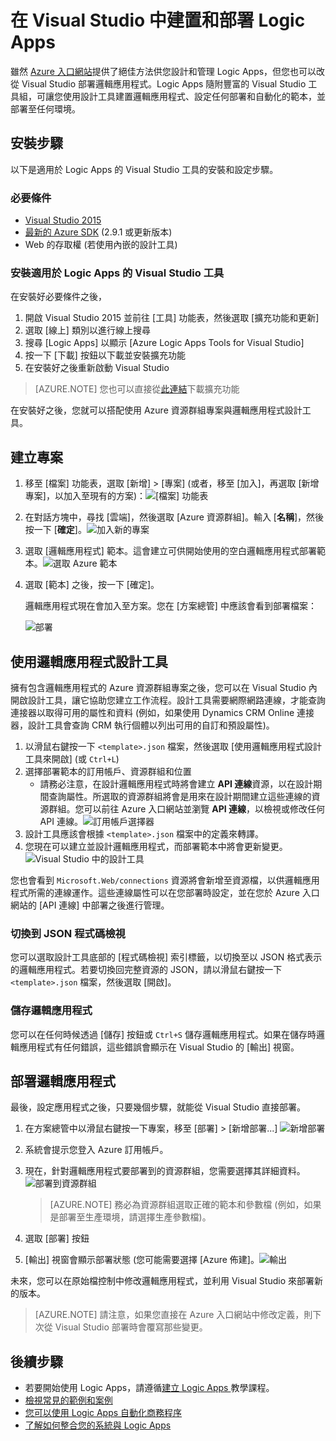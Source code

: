 <properties 
	pageTitle="在 Visual Studio 建置 Logic Apps | Microsoft Azure" 
	description="在 Visual Studio 建立專案，以建立和部署邏輯應用程式。" 
	authors="jeffhollan" 
	manager="erikre" 
	editor="" 
	services="app-service\logic" 
	documentationCenter=""/>

<tags
	ms.service="logic-apps"
	ms.workload="integration"
	ms.tgt_pltfrm="na"
	ms.devlang="na"
	ms.topic="article"
	ms.date="07/26/2016"
	ms.author="jehollan"/>
	
# 在 Visual Studio 中建置和部署 Logic Apps

雖然 [Azure 入口網站](https://portal.azure.com/)提供了絕佳方法供您設計和管理 Logic Apps，但您也可以改從 Visual Studio 部署邏輯應用程式。Logic Apps 隨附豐富的 Visual Studio 工具組，可讓您使用設計工具建置邏輯應用程式、設定任何部署和自動化的範本，並部署至任何環境。

## 安裝步驟

以下是適用於 Logic Apps 的 Visual Studio 工具的安裝和設定步驟。

### 必要條件

- [Visual Studio 2015](https://www.visualstudio.com/downloads/download-visual-studio-vs.aspx)
- [最新的 Azure SDK](https://azure.microsoft.com/downloads/) (2.9.1 或更新版本)
- Web 的存取權 (若使用內嵌的設計工具)

### 安裝適用於 Logic Apps 的 Visual Studio 工具

在安裝好必要條件之後，

1. 開啟 Visual Studio 2015 並前往 [工具] 功能表，然後選取 [擴充功能和更新]
1. 選取 [線上] 類別以進行線上搜尋
1. 搜尋 [Logic Apps] 以顯示 [Azure Logic Apps Tools for Visual Studio]
1. 按一下 [下載] 按鈕以下載並安裝擴充功能
1. 在安裝好之後重新啟動 Visual Studio

> [AZURE.NOTE] 您也可以直接從[此連結](https://visualstudiogallery.msdn.microsoft.com/e25ad307-46cf-412e-8ba5-5b555d53d2d9)下載擴充功能

在安裝好之後，您就可以搭配使用 Azure 資源群組專案與邏輯應用程式設計工具。

## 建立專案

1. 移至 [檔案] 功能表，選取 [新增] > [專案] (或者，移至 [加入]，再選取 [新增專案]，以加入至現有的方案)：![[檔案] 功能表](./media/app-service-logic-deploy-from-vs/filemenu.png)

1. 在對話方塊中，尋找 [雲端]，然後選取 [Azure 資源群組]。輸入 [**名稱**]，然後按一下 [**確定**]。![加入新的專案](./media/app-service-logic-deploy-from-vs/addnewproject.png)

1. 選取 [邏輯應用程式] 範本。這會建立可供開始使用的空白邏輯應用程式部署範本。![選取 Azure 範本](./media/app-service-logic-deploy-from-vs/selectazuretemplate.png)

1. 選取 [範本] 之後，按一下 [確定]。

	邏輯應用程式現在會加入至方案。您在 [方案總管] 中應該會看到部署檔案：

	![部署](./media/app-service-logic-deploy-from-vs/deployment.png)

## 使用邏輯應用程式設計工具

擁有包含邏輯應用程式的 Azure 資源群組專案之後，您可以在 Visual Studio 內開啟設計工具，讓它協助您建立工作流程。設計工具需要網際網路連線，才能查詢連接器以取得可用的屬性和資料 (例如，如果使用 Dynamics CRM Online 連接器，設計工具會查詢 CRM 執行個體以列出可用的自訂和預設屬性)。

1. 以滑鼠右鍵按一下 `<template>.json` 檔案，然後選取 [使用邏輯應用程式設計工具來開啟] (或 `Ctrl+L`)
1. 選擇部署範本的訂用帳戶、資源群組和位置
	- 請務必注意，在設計邏輯應用程式時將會建立 **API 連線**資源，以在設計期間查詢屬性。所選取的資源群組將會是用來在設計期間建立這些連線的資源群組。您可以前往 Azure 入口網站並瀏覽 **API 連線**，以檢視或修改任何 API 連線。![訂用帳戶選擇器](./media/app-service-logic-deploy-from-vs/designer_picker.png)
1. 設計工具應該會根據 `<template>.json` 檔案中的定義來轉譯。
1. 您現在可以建立並設計邏輯應用程式，而部署範本中將會更新變更。![Visual Studio 中的設計工具](./media/app-service-logic-deploy-from-vs/designer_in_vs.png)

您也會看到 `Microsoft.Web/connections` 資源將會新增至資源檔，以供邏輯應用程式所需的連線運作。這些連線屬性可以在您部署時設定，並在您於 Azure 入口網站的 [API 連線] 中部署之後進行管理。

### 切換到 JSON 程式碼檢視

您可以選取設計工具底部的 [程式碼檢視] 索引標籤，以切換至以 JSON 格式表示的邏輯應用程式。若要切換回完整資源的 JSON，請以滑鼠右鍵按一下 `<template>.json` 檔案，然後選取 [開啟]。

### 儲存邏輯應用程式

您可以在任何時候透過 [儲存] 按鈕或 `Ctrl+S` 儲存邏輯應用程式。如果在儲存時邏輯應用程式有任何錯誤，這些錯誤會顯示在 Visual Studio 的 [輸出] 視窗。

## 部署邏輯應用程式

最後，設定應用程式之後，只要幾個步驟，就能從 Visual Studio 直接部署。

1. 在方案總管中以滑鼠右鍵按一下專案，移至 [部署] > [新增部署...] ![新增部署](./media/app-service-logic-deploy-from-vs/newdeployment.png)

2. 系統會提示您登入 Azure 訂用帳戶。

3. 現在，針對邏輯應用程式要部署到的資源群組，您需要選擇其詳細資料。![部署到資源群組](./media/app-service-logic-deploy-from-vs/deploytoresourcegroup.png)

     > [AZURE.NOTE]    務必為資源群組選取正確的範本和參數檔 (例如，如果是部署至生產環境，請選擇生產參數檔)。
4. 選取 [部署] 按鈕
 
    
6. [輸出] 視窗會顯示部署狀態 (您可能需要選擇 [Azure 佈建]。![輸出](./media/app-service-logic-deploy-from-vs/output.png)

未來，您可以在原始檔控制中修改邏輯應用程式，並利用 Visual Studio 來部署新的版本。

> [AZURE.NOTE] 請注意，如果您直接在 Azure 入口網站中修改定義，則下次從 Visual Studio 部署時會覆寫那些變更。

## 後續步驟

- 若要開始使用 Logic Apps，請遵循[建立 Logic Apps ](app-service-logic-create-a-logic-app.md)教學課程。
- [檢視常見的範例和案例](app-service-logic-examples-and-scenarios.md)
- [您可以使用 Logic Apps 自動化商務程序](http://channel9.msdn.com/Events/Build/2016/T694)
- [了解如何整合您的系統與 Logic Apps](http://channel9.msdn.com/Events/Build/2016/P462)

<!---HONumber=AcomDC_0727_2016-->